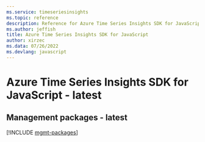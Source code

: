 ```yaml
---
ms.service: timeseriesinsights
ms.topic: reference
description: Reference for Azure Time Series Insights SDK for JavaScript
ms.author: jeffish
title: Azure Time Series Insights SDK for JavaScript
author: xirzec
ms.data: 07/26/2022
ms.devlang: javascript
---
```

# Azure Time Series Insights SDK for JavaScript - latest

## Management packages - latest
[!INCLUDE [mgmt-packages](time-series-insights-mgmt-index.md)]